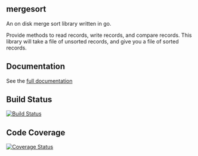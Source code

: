 ## mergesort

An on disk merge sort library written in go.

Provide methods to read records, write records, and compare records.  This library will take a file of unsorted records, and give you a file of sorted records.

## Documentation

See the [full documentation](http://godoc.org/github.com/mschoch/mergesort)

## Build Status

[![Build Status](https://drone.io/github.com/mschoch/mergesort/status.png)](https://drone.io/github.com/mschoch/mergesort/latest)

## Code Coverage

[![Coverage Status](https://coveralls.io/repos/mschoch/mergesort/badge.png?branch=master)](https://coveralls.io/r/mschoch/mergesort?branch=master)